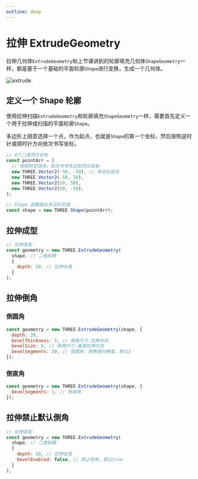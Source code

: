 ```yaml
---
outline: deep
---
```


# 拉伸 ExtrudeGeometry

拉伸几何体`ExtrudeGeometry`和上节课讲到的轮廓填充几何体`ShapeGeometry`一样，都是基于一个基础的平面轮廓`Shape`进行变换，生成一个几何体。

![extrude](/phaseF/extrude.png)

## 定义一个 Shape 轮廓

使用拉伸扫描`ExtrudeGeometry`和轮廓填充`ShapeGeometry`一样，需要首先定义一个用于拉伸或扫描的平面轮廓`Shape`。

多边形上随意选择一个点，作为起点，也就是`Shape`的第一个坐标，然后按照逆时针或顺时针方向依次书写坐标。

```js
// 4个二维顶点坐标
const pointArr = [
  // 按照特定顺序，依次书写多边形顶点坐标
  new THREE.Vector2(-50, -50), // 多边形起点
  new THREE.Vector2(-50, 50),
  new THREE.Vector2(50, 50),
  new THREE.Vector2(50, -50),
];

// Shape 函数画出多边形轮廓
const shape = new THREE.Shape(pointArr);
```

## 拉伸成型

```js
// 拉伸造型
const geometry = new THREE.ExtrudeGeometry(
  shape, // 二维轮廓
  {
    depth: 20, // 拉伸长度
  }
);
```

## 拉伸倒角

### 倒圆角

```js
const geometry = new THREE.ExtrudeGeometry(shape, {
  depth: 20,
  bevelThickness: 5, // 倒角尺寸:拉伸方向
  bevelSize: 5, // 倒角尺寸:垂直拉伸方向
  bevelSegments: 20, // 倒圆角：倒角细分精度，默认3
});
```

### 倒直角

```js
const geometry = new THREE.ExtrudeGeometry(shape, {
  bevelSegments: 1, // 倒直角
});
```

## 拉伸禁止默认倒角

```js
// 拉伸造型
const geometry = new THREE.ExtrudeGeometry(
  shape, // 二维轮廓
  {
    depth: 20, // 拉伸长度
    bevelEnabled: false, // 禁止倒角，默认true
  }
);
```
